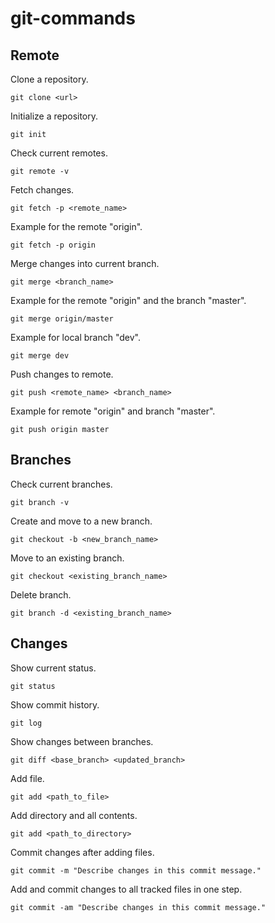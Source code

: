 # git-commands

## Remote

Clone a repository.
```
git clone <url>
```

Initialize a repository.
```
git init
```

Check current remotes.
```
git remote -v
```

Fetch changes.
```
git fetch -p <remote_name>
```
Example for the remote "origin".
```
git fetch -p origin
```

Merge changes into current branch.
```
git merge <branch_name>
```
Example for the remote "origin" and the branch "master". 
```
git merge origin/master
```
Example for local branch "dev".
```
git merge dev
```

Push changes to remote.
```
git push <remote_name> <branch_name>
```
Example for remote "origin" and branch "master".
```
git push origin master
```

## Branches

Check current branches.
```
git branch -v
```

Create and move to a new branch.
```
git checkout -b <new_branch_name>
```

Move to an existing branch.
```
git checkout <existing_branch_name>
```

Delete branch.
```
git branch -d <existing_branch_name>
```

## Changes

Show current status.
```
git status
```

Show commit history.
```
git log
```

Show changes between branches.
```
git diff <base_branch> <updated_branch>
```

Add file.
```
git add <path_to_file>
```

Add directory and all contents.
```
git add <path_to_directory>
```

Commit changes after adding files.
```
git commit -m "Describe changes in this commit message."
```

Add and commit changes to all tracked files in one step.
```
git commit -am "Describe changes in this commit message."
```

